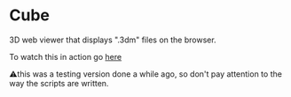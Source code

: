 # Cube
3D web viewer that displays ".3dm" files on the browser.

To watch this in action go [here](https://www.youtube.com/watch?v=BrRPuWhG31U)

⚠️this was a testing version done a while ago, so don't pay attention to the way the scripts are written.
